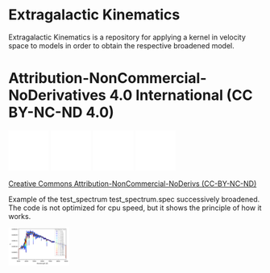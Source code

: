 # Extragalactic Kinematics

Extragalactic Kinematics is a repository for applying a kernel in velocity space to models in order to obtain the respective broadened model.

# Attribution-NonCommercial-NoDerivatives 4.0 International (CC BY-NC-ND 4.0)

<img src=https://github.com/neutrinomuon/ExtragalacticKinematics/blob/main/CC_cc_icon_white_x2.png width="80"></nobr>
<img src=https://github.com/neutrinomuon/ExtragalacticKinematics/blob/main/CC_attribution_icon_white_x2.png width="80"></nobr>
<img src=https://github.com/neutrinomuon/ExtragalacticKinematics/blob/main/CC_nc_white_x2.png width="80"></nobr>
<img src=https://github.com/neutrinomuon/ExtragalacticKinematics/blob/main/CC_nd_white_x2.png width="80"></nobr>

<a href='https://creativecommons.org/licenses/by-nc-nd/4.0/'>Creative Commons Attribution-NonCommercial-NoDerivs (CC-BY-NC-ND)</a>

Example of the test_spectrum test_spectrum.spec successively broadened. The code is not optimized for cpu speed, but it shows the principle of how it works.

<img src=https://github.com/neutrinomuon/ExtragalacticKinematics/blob/main/KinematicalBroadening.png width="120">

